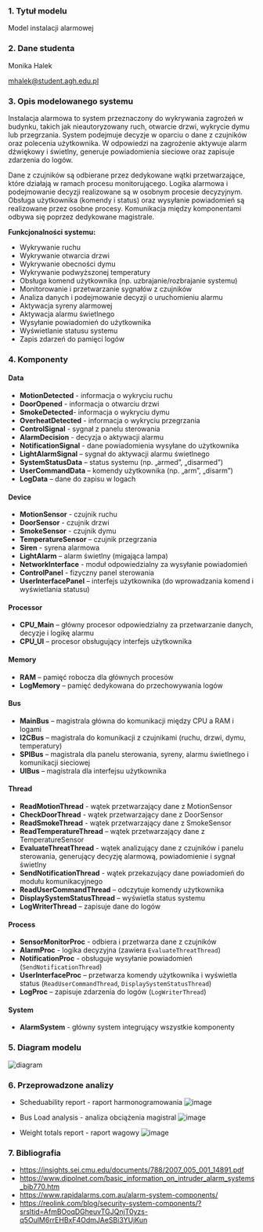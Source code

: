 ### 1. Tytuł modelu
Model instalacji alarmowej 

### 2. Dane studenta
Monika Halek

mhalek@student.agh.edu.pl

### 3. Opis modelowanego systemu
Instalacja alarmowa to system przeznaczony do wykrywania zagrożeń w budynku, takich jak nieautoryzowany ruch, otwarcie drzwi, wykrycie dymu lub przegrzania. System podejmuje decyzje w oparciu o dane z czujników oraz polecenia użytkownika. W odpowiedzi na zagrożenie aktywuje alarm dźwiękowy i świetlny, generuje powiadomienia sieciowe oraz zapisuje zdarzenia do logów.

Dane z czujników są odbierane przez dedykowane wątki przetwarzające, które działają w ramach procesu monitorującego. Logika alarmowa i podejmowanie decyzji realizowane są w osobnym procesie decyzyjnym. Obsługa użytkownika (komendy i status) oraz wysyłanie powiadomień są realizowane przez osobne procesy. Komunikacja między komponentami odbywa się poprzez dedykowane magistrale.



**Funkcjonalności systemu:**
- Wykrywanie ruchu
- Wykrywanie otwarcia drzwi
- Wykrywanie obecności dymu
- Wykrywanie podwyższonej temperatury
- Obsługa komend użytkownika (np. uzbrajanie/rozbrajanie systemu)
- Monitorowanie i przetwarzanie sygnałów z czujników
- Analiza danych i podejmowanie decyzji o uruchomieniu alarmu
- Aktywacja syreny alarmowej
- Aktywacja alarmu świetlnego
- Wysyłanie powiadomień do użytkownika
- Wyświetlanie statusu systemu
- Zapis zdarzeń do pamięci logów
### 4. Komponenty
#### Data
- **MotionDetected** - informacja o wykryciu ruchu
- **DoorOpened** - informacja o otwarciu drzwi
- **SmokeDetected**- informacja o wykryciu dymu
- **OverheatDetected** - informacja o wykryciu przegrzania
- **ControlSignal** - sygnał z panelu sterowania
- **AlarmDecision** - decyzja o aktywacji alarmu
- **NotificationSignal** - dane powiadomienia wysyłane do użytkownika
- **LightAlarmSignal** – sygnał do aktywacji alarmu świetlnego
- **SystemStatusData** – status systemu (np. „armed”, „disarmed”)
- **UserCommandData** – komendy użytkownika (np. „arm”, „disarm”)
- **LogData** – dane do zapisu w logach
#### Device
- **MotionSensor** - czujnik ruchu
- **DoorSensor** - czujnik drzwi
- **SmokeSensor** - czujnik dymu
- **TemperatureSensor** – czujnik przegrzania
- **Siren** - syrena alarmowa
- **LightAlarm** – alarm świetlny (migająca lampa)
- **NetworkInterface** - moduł odpowiedzialny za wysyłanie powiadomień
- **ControlPanel** - fizyczny panel sterowania
- **UserInterfacePanel** – interfejs użytkownika (do wprowadzania komend i wyświetlania statusu)
#### Processor
- **CPU_Main** – główny procesor odpowiedzialny za przetwarzanie danych, decyzje i logikę alarmu
- **CPU_UI** – procesor obsługujący interfejs użytkownika
#### Memory
- **RAM** – pamięć robocza dla głównych procesów
- **LogMemory** – pamięć dedykowana do przechowywania logów
#### Bus
- **MainBus** – magistrala główna do komunikacji między CPU a RAM i logami
- **I2CBus** – magistrala do komunikacji z czujnikami (ruchu, drzwi, dymu, temperatury)
- **SPIBus** – magistrala dla panelu sterowania, syreny, alarmu świetlnego i komunikacji sieciowej
- **UIBus** – magistrala dla interfejsu użytkownika
#### Thread
- **ReadMotionThread** - wątek przetwarzający dane z MotionSensor
- **CheckDoorThread** - wątek przetwarzający dane z DoorSensor
- **ReadSmokeThread** - wątek przetwarzający dane z SmokeSensor
- **ReadTemperatureThread** – wątek przetwarzający dane z TemperatureSensor
- **EvaluateThreatThread** - wątek analizujący dane z czujników i panelu sterowania, generujący decyzję alarmową, powiadomienie i sygnał świetlny
- **SendNotificationThread** - wątek przekazujący dane powiadomień do modułu komunikacyjnego
- **ReadUserCommandThread** – odczytuje komendy użytkownika
- **DisplaySystemStatusThread** – wyświetla status systemu
- **LogWriterThread** – zapisuje dane do logów
#### Process
- **SensorMonitorProc** - odbiera i przetwarza dane z czujników
- **AlarmProc** - logika decyzyjna (zawiera `EvaluateThreatThread`)
- **NotificationProc** - obsługuje wysyłanie powiadomień (`SendNotificationThread`)
- **UserInterfaceProc** – przetwarza komendy użytkownika i wyświetla status (`ReadUserCommandThread`, `DisplaySystemStatusThread`)
- **LogProc** – zapisuje zdarzenia do logów (`LogWriterThread`)
#### System
- **AlarmSystem** - główny system integrujący wszystkie komponenty

### 5. Diagram modelu
![diagram](https://github.com/user-attachments/assets/3b955a5d-c195-486b-ae4e-a915d75605fd)


### 6. Przeprowadzone analizy

- Scheduability report - raport harmonogramowania
![image](https://github.com/user-attachments/assets/10104059-d5f4-4fef-ace8-0f8bc9645c60)


- Bus Load analysis - analiza obciążenia magistral
![image](https://github.com/user-attachments/assets/defee976-df68-405b-9600-cd7b84c362e3)


- Weight totals report - raport wagowy
![image](https://github.com/user-attachments/assets/dbf21906-20ff-4b7c-9337-b651cdce0ee3)


### 7. Bibliografia

- https://insights.sei.cmu.edu/documents/788/2007_005_001_14891.pdf
- https://www.dipolnet.com/basic_information_on_intruder_alarm_systems_bib770.htm
- https://www.rapidalarms.com.au/alarm-system-components/
- https://reolink.com/blog/security-system-components/?srsltid=AfmBOoqDGheuvTGJQnjT0yzs-q5OulM6rrEHBxF4OdmJAeSBi3YUjKun

